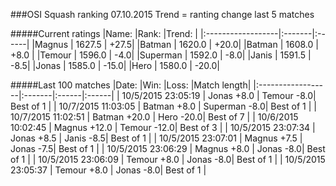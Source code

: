 ###OSI Squash ranking 07.10.2015
Trend = ranting change last 5 matches

#####Current ratings
|Name:              |Rank:   |Trend: |
|:------------------|:-------|:------|
|Magnus             | 1627.5 | +27.5|
|Batman             | 1620.0 | +20.0|
|Batman             | 1608.0 | +8.0 |
|Temour             | 1596.0 | -4.0|
|Superman           | 1592.0 | -8.0|
|Janis              | 1591.5 | -8.5|
|Jonas              | 1585.0 | -15.0|
|Hero               | 1580.0 | -20.0|

#####Last 100 matches
|Date:              |Win:   |Loss: |Match length| 
|:------------------|:-------|:------|:------|
| 10/5/2015 23:05:19 | Jonas +8.0 | Temour -8.0| Best of 1 |
| 10/7/2015 11:03:05 | Batman  +8.0 | Superman -8.0| Best of 1 |
| 10/7/2015 11:02:51 | Batman +20.0 | Hero -20.0| Best of 7 |
| 10/6/2015 10:02:45 | Magnus +12.0 | Temour -12.0| Best of 3 |
| 10/5/2015 23:07:34 | Jonas +8.5 | Janis -8.5| Best of 1 |
| 10/5/2015 23:07:01 | Magnus +7.5 | Jonas -7.5| Best of 1 |
| 10/5/2015 23:06:29 | Magnus +8.0 | Jonas -8.0| Best of 1 |
| 10/5/2015 23:06:09 | Temour +8.0 | Jonas -8.0| Best of 1 |
| 10/5/2015 23:05:37 | Temour +8.0 | Jonas -8.0| Best of 1 |
